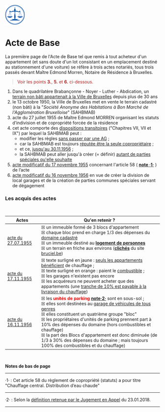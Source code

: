 <link rel="stylesheet" href="normal4.css" type="text/css" />

![](icon_justice.png)

# Acte de Base

La première page de l'Acte de Base tel que remis à tout acheteur d'un appartement (et sans doute d'un lot consistant en un emplacement destiné au stationnement d'une voiture) se réfère à trois actes notariés, tous trois passés devant Maître Edmond Morren, Notaire de Résidence à Bruxelles.

> <font color="#b22222">Voir les points <b>3.</b>, <b>5.</b> et <b>6.</b> ci-dessous.</font>

1. Dans le quadrilatère Brabançonne - Noyer - Luther - Abdication, un [terrain non bâti appartenait à la Ville de Bruxelles](acte2_p2.png) depuis plus de 30 ans
2. le 13 octobre 1950, la Ville de Bruxelles met en vente le terrain cadastré (non bâti) à la "*Société Anonyme des Habitations à Bon Marché de l'Agglomération Bruxelloise*" (SAHBMAB)
3. acte du 27 juillet 1955 de Maître Edmond MORREN organisant les statuts d’indivision et de copropriété forcée de la
résidence
4. cet acte comporte des [dispositions transitoires](Acte_Base_dispositions_transitoires.pdf) ("Chapitres VII, VII et IX") par lequel la SAHBMAB peut :
    * modifier les règles [sans passer par une AG](acte1_chapitre7.png) ;
    * car la SAHBMAB est toujours [réputée être la seule copropriétaire](acte2_p2_2.png) ;
    * et ce, [jusqu'au 30.11.1956](acte1_chapitre9.png) ;
    * la SAHBMAB peut aller jusqu'à créer (= définir) [autant de parties spéciales qu'elle souhaite](acte1_chapitre7.png)
5. [acte modificatif du 17 novembre 1955](acte2_19551117.pdf) concernant l'article 58  ( <a href="#footnote"><b>note &middot;1&middot;</b></a> ) de l’acte
6. [acte modificatif du 16 novembre 1956](acte3_19561116.pdf) en vue de créer la division de local garages et de la création de parties communes spéciales servant de dégagement

### Les acquis des actes

&nbsp;

| Actes | Qu'en retenir ? |
| --- | --- |
| [acte du 27.07.1955](acte_19550727.png) | &#x2612; un immeuble formé de 3 blocs d'appartement<br>&#x2612; chaque bloc prend en charge 1/3 des dépenses du [domaine cadastré](https://docs.google.com/spreadsheets/d/1ROmm1ke82EWqpkRzyXTimypGZGgprYYY51rrutabcL4/edit?usp=sharing)<br>&#x2612; un immeuble destiné au [**logement de personnes**](art64_1955.png)<br>&#x2612; un terrain en friche aux environs ([**clichés**](bruciel.md) du site [bruciel.be](http://bruciel.brussels/)) |
| [acte du 17.11.1955](acte_19551117.png) | &#x2612; texte surligné en jaune : [seuls les appartements bénéficient](art58.png) de chauffage ;<br>&#x2612; texte surligné en orange : paient le [combustible](art58.png) ;<br>&#x2612; les garages n'existent pas encore<br>&#x2612; les acquéreurs ne peuvent acheter que des appartements (une [tranche de 10% est payable à la livraison du chauffage](chapitre9_tranches.png))  |
| [acte du 16.11.1956](acte_19561116.png) | &#x2612; les <font color="red"><b>unités de parking</b></font> <a href="#footnote"><b>note&middot;2&middot;</b></a> sont en sous-sol ;<br>&#x2612; elles sont destinées au [garage de véhicules de tous genres](art64_1956.png)<br>&#x2612; elles constituent un quatrième groupe "bloc"<br>&#x2612; les propriétaires d'unités de parking prennent part à 10% des dépenses du domaine (hors combustibles et chauffage)<br>&#x2612; la part des Blocs d'appartement est donc diminuée (de 1/3 à 30% des dépenses du domaine ; mais toujours 100% des combustibles et du chauffage) |


&nbsp;

<a name="footnote"><b>Notes de bas de page</b></a>

----

&middot;1&middot; : Cet article 58 du règlement de copropriété (statuts) a pour titre "Chauffage central. Distribution d’eau chaude"

---

&middot;2&middot; : Selon la [définition retenue par le Jugement en Appel](appel_p2.png) du 23.01.2018.

---
